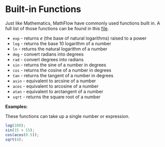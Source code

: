 # Built-in Functions

Just like Mathematics, MathFlow have commonly used functions built in. A full list of those functions can be found in this [file](../src/global.ts).

-   `exp` - returns _e_ (the base of natural logarithms) raised to a power
-   `log` - returns the base 10 logarithm of a number
-   `ln` - returns the natural logarithm of a number
-   `deg` - convert radians into degrees
-   `rad` - convert degrees into radians
-   `sin` - returns the sine of a number in degrees
-   `cos` - returns the cosine of a number in degrees
-   `tan` - returns the tangent of a number in degrees
-   `asin` - equivalent to arcsine of a number
-   `acos` - equivalent to arcosine of a number
-   `atan` - equivalent to arctangent of a number
-   `sqrt` - returns the square root of a number

**Examples:**

These functions can take up a single number or expression.

```js
log(100);
sin(15 + 15);
cos(acos(0.5));
sqrt(4);
```
